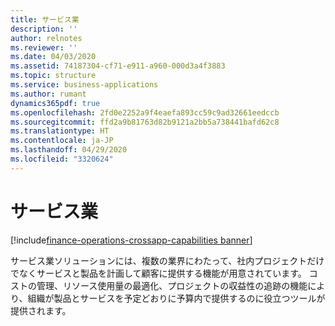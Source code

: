```yaml
---
title: サービス業
description: ''
author: relnotes
ms.reviewer: ''
ms.date: 04/03/2020
ms.assetid: 74187304-cf71-e911-a960-000d3a4f3883
ms.topic: structure
ms.service: business-applications
ms.author: rumant
dynamics365pdf: true
ms.openlocfilehash: 2fd0e2252a9f4eaefa893cc59c9ad32661eedccb
ms.sourcegitcommit: ffd2a9b81763d82b9121a2bb5a738441bafd62c8
ms.translationtype: HT
ms.contentlocale: ja-JP
ms.lasthandoff: 04/29/2020
ms.locfileid: "3320624"
---
```

# <a name="service-industries"></a>サービス業

[!include[finance-operations-crossapp-capabilities banner](../includes/finance-operations-crossapp-capabilities.md)]

<!--structure start-->
サービス業ソリューションには、複数の業界にわたって、社内プロジェクトだけでなくサービスと製品を計画して顧客に提供する機能が用意されています。 コストの管理、リソース使用量の最適化、プロジェクトの収益性の追跡の機能により、組織が製品とサービスを予定どおりに予算内で提供するのに役立つツールが提供されます。
<!--structure end-->



